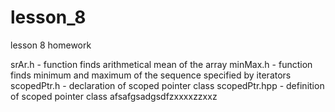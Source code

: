 # lesson_8
lesson 8 homework

srAr.h - function finds arithmetical mean of the array
minMax.h - function finds minimum and maximum of the sequence specified by iterators
scopedPtr.h - declaration of scoped pointer class
scopedPtr.hpp - definition of scoped pointer class afsafgsadgsdfzxxxxzzxxz
